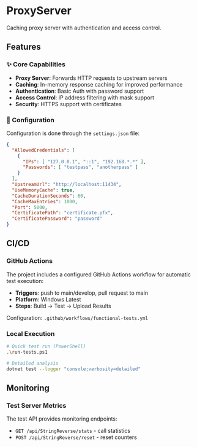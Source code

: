 # ProxyServer

Caching proxy server with authentication and access control.

## Features

### ✨ Core Capabilities

- **Proxy Server**: Forwards HTTP requests to upstream servers
- **Caching**: In-memory response caching for improved performance
- **Authentication**: Basic Auth with password support
- **Access Control**: IP address filtering with mask support
- **Security**: HTTPS support with certificates

### 🔧 Configuration

Configuration is done through the `settings.json` file:

```json
{
  "AllowedCredentials": [
    {
      "IPs": [ "127.0.0.1", "::1", "192.168.*.*" ],
      "Passwords": [ "testpass", "anotherpass" ]
    }
  ],
  "UpstreamUrl": "http://localhost:11434",
  "UseMemoryCache": true,
  "CacheDurationSeconds": 60,
  "CacheMaxEntries": 1000,
  "Port": 5000,
  "CertificatePath": "certificate.pfx",
  "CertificatePassword": "password"
}
```

## CI/CD

### GitHub Actions

The project includes a configured GitHub Actions workflow for automatic test execution:

- **Triggers**: push to main/develop, pull request to main
- **Platform**: Windows Latest
- **Steps**: Build → Test → Upload Results

Configuration: `.github/workflows/functional-tests.yml`

### Local Execution

```bash
# Quick test run (PowerShell)
.\run-tests.ps1

# Detailed analysis
dotnet test --logger "console;verbosity=detailed"
```

## Monitoring

### Test Server Metrics

The test API provides monitoring endpoints:

- `GET /api/StringReverse/stats` - call statistics
- `POST /api/StringReverse/reset` - reset counters

